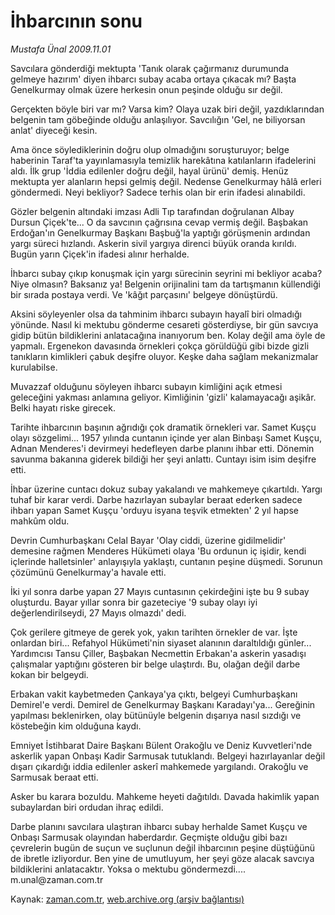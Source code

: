 # İhbarcının sonu

*Mustafa Ünal 2009.11.01*

<tr><td class="metin" colspan="2" style="padding-top: 20px; padding-left: 5px; ">Savcılara gönderdiği mektupta 'Tanık olarak çağırmanız durumunda gelmeye hazırım' diyen ihbarcı subay acaba ortaya çıkacak mı? Başta Genelkurmay olmak üzere herkesin onun peşinde olduğu sır değil.</td></tr><tr><td class="metin" colspan="2" style="padding-top: 20px; padding-left: 5px; "><p>Gerçekten böyle biri var mı? Varsa kim? Olaya uzak biri değil, yazdıklarından belgenin tam göbeğinde olduğu anlaşılıyor. Savcılığın 'Gel, ne biliyorsan anlat' diyeceği kesin.
<p> Ama önce söylediklerinin doğru olup olmadığını soruşturuyor; belge haberinin Taraf'ta yayınlamasıyla temizlik harekâtına katılanların ifadelerini aldı. İlk grup 'İddia edilenler doğru değil, hayal ürünü' demiş. Henüz mektupta yer alanların hepsi gelmiş değil. Nedense Genelkurmay hâlâ erleri göndermedi. Neyi bekliyor? Sadece terhis olan bir erin ifadesi alınabildi.
<p> Gözler belgenin altındaki imzası Adli Tıp tarafından doğrulanan Albay Dursun Çiçek'te... O da savcının çağrısına cevap vermiş değil. Başbakan Erdoğan'ın Genelkurmay Başkanı Başbuğ'la yaptığı görüşmenin ardından yargı süreci hızlandı. Askerin sivil yargıya direnci büyük oranda kırıldı. Bugün yarın Çiçek'in ifadesi alınır herhalde.
<p> İhbarcı subay çıkıp konuşmak için yargı sürecinin seyrini mi bekliyor acaba? Niye olmasın? Baksanız ya! Belgenin orijinalini tam da tartışmanın küllendiği bir sırada postaya verdi. Ve 'kâğıt parçasını' belgeye dönüştürdü.
<p> Aksini söyleyenler olsa da tahminim ihbarcı subayın hayalî biri olmadığı yönünde. Nasıl ki mektubu gönderme cesareti gösterdiyse, bir gün savcıya gidip bütün bildiklerini anlatacağına inanıyorum ben. Kolay değil ama öyle de yapmalı. Ergenekon davasında örnekleri çokça görüldüğü gibi bizde gizli tanıkların kimlikleri çabuk deşifre oluyor. Keşke daha sağlam mekanizmalar kurulabilse.
<p> Muvazzaf olduğunu söyleyen ihbarcı subayın kimliğini açık etmesi geleceğini yakması anlamına geliyor. Kimliğinin 'gizli' kalamayacağı aşikâr. Belki hayatı riske girecek.
<p> Tarihte ihbarcının başının ağrıdığı çok dramatik örnekleri var. Samet Kuşçu olayı sözgelimi... 1957 yılında cuntanın içinde yer alan Binbaşı Samet Kuşçu, Adnan Menderes'i devirmeyi hedefleyen darbe planını ihbar etti. Dönemin savunma bakanına giderek bildiği her şeyi anlattı. Cuntayı isim isim deşifre etti.
<p> İhbar üzerine cuntacı dokuz subay yakalandı ve mahkemeye çıkartıldı. Yargı tuhaf bir karar verdi. Darbe hazırlayan subaylar beraat ederken sadece ihbarı yapan Samet Kuşçu 'orduyu isyana teşvik etmekten' 2 yıl hapse mahkûm oldu.
<p> Devrin Cumhurbaşkanı Celal Bayar 'Olay ciddi, üzerine gidilmelidir' demesine rağmen Menderes Hükümeti olaya 'Bu ordunun iç işidir, kendi içlerinde halletsinler' anlayışıyla yaklaştı, cuntanın peşine düşmedi. Sorunun çözümünü Genelkurmay'a havale etti.
<p> İki yıl sonra darbe yapan 27 Mayıs cuntasının çekirdeğini işte bu 9 subay oluşturdu. Bayar yıllar sonra bir gazeteciye '9 subay olayı iyi değerlendirilseydi, 27 Mayıs olmazdı' dedi.
<p> Çok gerilere gitmeye de gerek yok, yakın tarihten örnekler de var. İşte onlardan biri... Refahyol Hükümeti'nin siyaset alanının daraltıldığı günler... Yardımcısı Tansu Çiller, Başbakan Necmettin Erbakan'a askerin yasadışı çalışmalar yaptığını gösteren bir belge ulaştırdı. Bu, olağan değil darbe kokan bir belgeydi.
<p> Erbakan vakit kaybetmeden Çankaya'ya çıktı, belgeyi Cumhurbaşkanı Demirel'e verdi. Demirel de Genelkurmay Başkanı Karadayı'ya... Gereğinin yapılması beklenirken, olay bütünüyle belgenin dışarıya nasıl sızdığı ve köstebeğin kim olduğuna kaydı.
<p> Emniyet İstihbarat Daire Başkanı Bülent Orakoğlu ve Deniz Kuvvetleri'nde askerlik yapan Onbaşı Kadir Sarmusak tutuklandı. Belgeyi hazırlayanlar değil dışarı çıkardığı iddia edilenler askerî mahkemede yargılandı. Orakoğlu ve Sarmusak beraat etti.
<p> Asker bu karara bozuldu. Mahkeme heyeti dağıtıldı. Davada hakimlik yapan subaylardan biri ordudan ihraç edildi.
<p> Darbe planını savcılara ulaştıran ihbarcı subay herhalde Samet Kuşçu ve Onbaşı Sarmusak olayından haberdardır. Geçmişte olduğu gibi bazı çevrelerin bugün de suçun ve suçlunun değil ihbarcının peşine düştüğünü de ibretle izliyordur. Ben yine de umutluyum, her şeyi göze alacak savcıya bildiklerini anlatacaktır. Yoksa o mektubu göndermezdi.... m.unal@zaman.com.tr<br/></p></p></p></p></p></p></p></p></p></p></p></p></p></p></p></td></tr>

Kaynak: [zaman.com.tr](http://zaman.com.tr/yazar.do?yazino=910217), [web.archive.org (arşiv bağlantısı)](http://web.archive.org/web/20091105042412/http://www.zaman.com.tr:80/yazar.do?yazino=910217)
